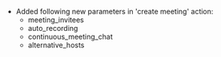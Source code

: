* Added following new parameters in 'create meeting' action:
    * meeting_invitees
    * auto_recording
    * continuous_meeting_chat
    * alternative_hosts